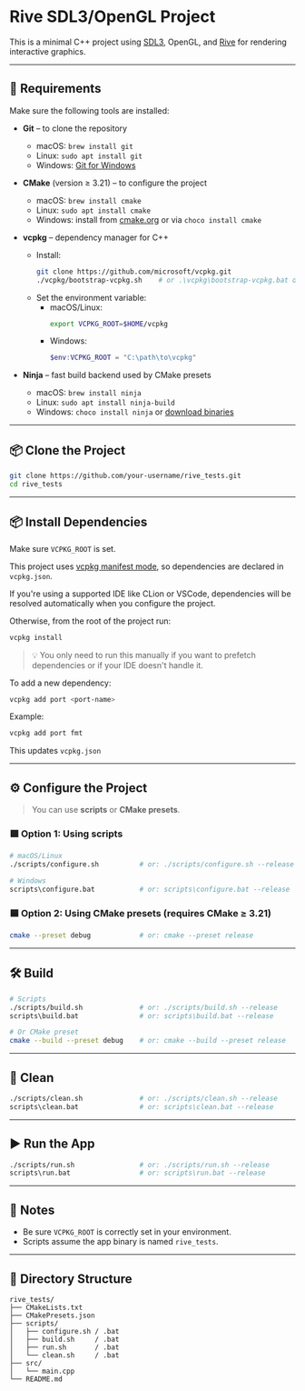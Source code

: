 # Rive SDL3/OpenGL Project

This is a minimal C++ project using [SDL3](https://github.com/libsdl-org/SDL), OpenGL, and [Rive](https://rive.app) for rendering interactive graphics.

---

## 🔧 Requirements

Make sure the following tools are installed:

- **Git** – to clone the repository
  - macOS: `brew install git`
  - Linux: `sudo apt install git`
  - Windows: [Git for Windows](https://git-scm.com/download/win)

- **CMake** (version ≥ 3.21) – to configure the project
  - macOS: `brew install cmake`
  - Linux: `sudo apt install cmake`
  - Windows: install from [cmake.org](https://cmake.org/download/) or via `choco install cmake`

- **vcpkg** – dependency manager for C++
  - Install:
    ```bash
    git clone https://github.com/microsoft/vcpkg.git
    ./vcpkg/bootstrap-vcpkg.sh    # or .\vcpkg\bootstrap-vcpkg.bat on Windows
    ```
  - Set the environment variable:
    - macOS/Linux:
      ```bash
      export VCPKG_ROOT=$HOME/vcpkg
      ```
    - Windows:
      ```powershell
      $env:VCPKG_ROOT = "C:\path\to\vcpkg"
      ```

- **Ninja** – fast build backend used by CMake presets
  - macOS: `brew install ninja`
  - Linux: `sudo apt install ninja-build`
  - Windows: `choco install ninja` or [download binaries](https://github.com/ninja-build/ninja/releases)

---

## 📦 Clone the Project

```bash
git clone https://github.com/your-username/rive_tests.git
cd rive_tests
```

---

## 📦 Install Dependencies

Make sure `VCPKG_ROOT` is set.

This project uses [vcpkg manifest mode](https://learn.microsoft.com/en-us/vcpkg/users/manifests), so dependencies are declared in `vcpkg.json`.

If you're using a supported IDE like CLion or VSCode, dependencies will be resolved automatically when you configure the project.

Otherwise, from the root of the project run:

```bash
vcpkg install
```

> 💡 You only need to run this manually if you want to prefetch dependencies or if your IDE doesn't handle it.

To add a new dependency:

```bash
vcpkg add port <port-name>
```

Example:

```bash
vcpkg add port fmt
```

This updates `vcpkg.json`

---

## ⚙️ Configure the Project

> You can use **scripts** or **CMake presets**.

### 🟩 Option 1: Using scripts

```bash
# macOS/Linux
./scripts/configure.sh          # or: ./scripts/configure.sh --release

# Windows
scripts\configure.bat           # or: scripts\configure.bat --release
```

### 🟦 Option 2: Using CMake presets (requires CMake ≥ 3.21)

```bash
cmake --preset debug            # or: cmake --preset release
```

---

## 🛠️ Build

```bash
# Scripts
./scripts/build.sh              # or: ./scripts/build.sh --release
scripts\build.bat               # or: scripts\build.bat --release

# Or CMake preset
cmake --build --preset debug    # or: cmake --build --preset release
```

---

## 🧼 Clean

```bash
./scripts/clean.sh              # or: ./scripts/clean.sh --release
scripts\clean.bat               # or: scripts\clean.bat --release
```

---

## ▶️ Run the App

```bash
./scripts/run.sh                # or: ./scripts/run.sh --release
scripts\run.bat                 # or: scripts\run.bat --release
```

---

## 📝 Notes

- Be sure `VCPKG_ROOT` is correctly set in your environment.
- Scripts assume the app binary is named `rive_tests`.

---

## 📁 Directory Structure

```text
rive_tests/
├── CMakeLists.txt
├── CMakePresets.json
├── scripts/
│   ├── configure.sh / .bat
│   ├── build.sh     / .bat
│   ├── run.sh       / .bat
│   └── clean.sh     / .bat
├── src/
│   └── main.cpp
└── README.md
```
